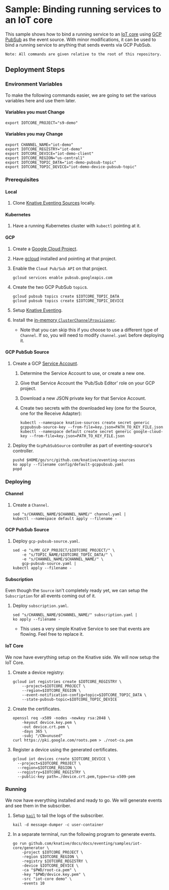 # Sample: Binding running services to an IoT core

This sample shows how to bind a running service to an
[IoT core](https://cloud.google.com/iot-core/) using
[GCP PubSub](https://cloud.google.com/pubsub/) as the event source. With minor
modifications, it can be used to bind a running service to anything that sends
events via GCP PubSub.

```
Note: All commands are given relative to the root of this repository.
```

## Deployment Steps

### Environment Variables

To make the following commands easier, we are going to set the various variables
here and use them later.

#### Variables you must Change

```shell
export IOTCORE_PROJECT="s9-demo"
```

#### Variables you may Change

```shell
export CHANNEL_NAME="iot-demo"
export IOTCORE_REGISTRY="iot-demo"
export IOTCORE_DEVICE="iot-demo-client"
export IOTCORE_REGION="us-central1"
export IOTCORE_TOPIC_DATA="iot-demo-pubsub-topic"
export IOTCORE_TOPIC_DEVICE="iot-demo-device-pubsub-topic"
```

### Prerequisites

#### Local

1.  Clone
    [Knative Eventing Sources](https://github.com/knative/eventing-sources)
    locally.

#### Kubernetes

1.  Have a running Kubernetes cluster with `kubectl` pointing at it.

#### GCP

1.  Create a
    [Google Cloud Project](https://cloud.google.com/resource-manager/docs/creating-managing-projects).

1.  Have [gcloud](https://cloud.google.com/sdk/gcloud/) installed and pointing
    at that project.

1.  Enable the `Cloud Pub/Sub API` on that project.

    ```shell
    gcloud services enable pubsub.googleapis.com
    ```

1.  Create the two GCP PubSub `topic`s.

    ```shell
    gcloud pubsub topics create $IOTCORE_TOPIC_DATA
    gcloud pubsub topics create $IOTCORE_TOPIC_DEVICE
    ```

1.  Setup
    [Knative Eventing](https://github.com/knative/docs/tree/master/eventing).

1.  Install the
    [in-memory `ClusterChannelProvisioner`](https://github.com/knative/eventing/tree/master/config/provisioners/in-memory-channel).

    - Note that you can skip this if you choose to use a different type of
      `Channel`. If so, you will need to modify `channel.yaml` before deploying
      it.

#### GCP PubSub Source

1.  Create a GCP
    [Service Account](https://console.cloud.google.com/iam-admin/serviceaccounts/project).

    1.  Determine the Service Account to use, or create a new one.
    1.  Give that Service Account the 'Pub/Sub Editor' role on your GCP project.
    1.  Download a new JSON private key for that Service Account.
    1.  Create two secrets with the downloaded key (one for the Source, one for
        the Receive Adapter):

        ```shell
        kubectl --namespace knative-sources create secret generic gcppubsub-source-key --from-file=key.json=PATH_TO_KEY_FILE.json
        kubectl --namespace default create secret generic google-cloud-key --from-file=key.json=PATH_TO_KEY_FILE.json
        ```

1.  Deploy the `GcpPubSubSource` controller as part of eventing-source's
    controller.

    ```shell
    pushd $HOME/go/src/github.com/knative/eventing-sources
    ko apply --filename config/default-gcppubsub.yaml
    popd
    ```

### Deploying

#### Channel

1.  Create a `Channel`.

    ```shell
    sed "s/CHANNEL_NAME/$CHANNEL_NAME/" channel.yaml |
    kubectl --namespace default apply --filename -
    ```

#### GCP PubSub Source

1.  Deploy `gcp-pubsub-source.yaml`.

    ```shell
    sed -e "s/MY_GCP_PROJECT/$IOTCORE_PROJECT/" \
        -e "s/TOPIC_NAME/$IOTCORE_TOPIC_DATA/" \
        -e "s/CHANNEL_NAME/$CHANNEL_NAME/" \
        gcp-pubsub-source.yaml |
    kubectl apply --filename -
    ```

#### Subscription

Even though the `Source` isn't completely ready yet, we can setup the
`Subscription` for all events coming out of it.

1.  Deploy `subscription.yaml`.

    ```shell
    sed "s/CHANNEL_NAME/$CHANNEL_NAME/" subscription.yaml |
    ko apply --filename -
    ```

    - This uses a very simple Knative Service to see that events are flowing.
      Feel free to replace it.

#### IoT Core

We now have everything setup on the Knative side. We will now setup the IoT
Core.

1.  Create a device registry:

    ```shell
    gcloud iot registries create $IOTCORE_REGISTRY \
        --project=$IOTCORE_PROJECT \
        --region=$IOTCORE_REGION \
        --event-notification-config=topic=$IOTCORE_TOPIC_DATA \
        --state-pubsub-topic=$IOTCORE_TOPIC_DEVICE
    ```

1.  Create the certificates.

    ```shell
    openssl req -x509 -nodes -newkey rsa:2048 \
        -keyout device.key.pem \
        -out device.crt.pem \
        -days 365 \
        -subj "/CN=unused"
    curl https://pki.google.com/roots.pem > ./root-ca.pem
    ```

1.  Register a device using the generated certificates.

    ```shell
    gcloud iot devices create $IOTCORE_DEVICE \
      --project=$IOTCORE_PROJECT \
      --region=$IOTCORE_REGION \
      --registry=$IOTCORE_REGISTRY \
      --public-key path=./device.crt.pem,type=rsa-x509-pem
    ```

### Running

We now have everything installed and ready to go. We will generate events and
see them in the subscriber.

1.  Setup [`kail`](https://github.com/boz/kail) to tail the logs of the
    subscriber.

    ```shell
    kail -d message-dumper -c user-container
    ```

1.  In a separate terminal, run the following program to generate events.

    ```shell
    go run github.com/knative/docs/docs/eventing/samples/iot-core/generator \
        -project $IOTCORE_PROJECT \
        -region $IOTCORE_REGION \
        -registry $IOTCORE_REGISTRY \
        -device $IOTCORE_DEVICE \
        -ca "$PWD/root-ca.pem" \
        -key "$PWD/device.key.pem" \
        -src "iot-core demo" \
        -events 10
    ```
